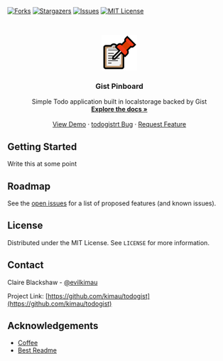 <!-- PROJECT SHIELDS -->
[![Forks][forks-shield]][forks-url]
[![Stargazers][stars-shield]][stars-url]
[![Issues][issues-shield]][issues-url]
[![MIT License][license-shield]][license-url]



<!-- PROJECT LOGO -->
<br />
<p align="center">
  <a href="https://github.com/kimau/todogist">
    <img src="images/logo.png" alt="Logo" width="80" height="80">
  </a>

  <h3 align="center">Gist Pinboard</h3>

  <p align="center">
    Simple Todo application built in localstorage backed by Gist
    <br />
    <a href="https://github.com/kimau/todogist"><strong>Explore the docs »</strong></a>
    <br />
    <br />
    <a href="https://github.com/kimau/todogist">View Demo</a>
    ·
    <a href="https://github.com/kimau/todogist/issues">todogistrt Bug</a>
    ·
    <a href="https://github.com/kimau/todogist/issues">Request Feature</a>
  </p>
</p>

<!-- GETTING STARTED -->
## Getting Started

Write this at some point


<!-- ROADMAP -->
## Roadmap

See the [open issues](https://github.com/kimau/todogist/issues) for a list of proposed features (and known issues).


<!-- LICENSE -->
## License

Distributed under the MIT License. See `LICENSE` for more information.


<!-- CONTACT -->
## Contact

Claire Blackshaw - [@evilkimau](https://twitter.com/evilkimau)

Project Link: [https://github.com/kimau/todogist](https://github.com/kimau/todogist)


<!-- ACKNOWLEDGEMENTS -->
## Acknowledgements

* [Coffee](#Coffee)
* [Best Readme](https://github.com/othneildrew/Best-README-Template)


<!-- MARKDOWN LINKS & IMAGES -->
<!-- https://www.markdownguide.org/basic-syntax/#reference-style-links -->
[forks-shield]: https://img.shields.io/github/forks/kimau/todogist.svg?style=for-the-badge
[forks-url]: https://github.com/kimau/todogist/network/members
[stars-shield]: https://img.shields.io/github/stars/kimau/todogist.svg?style=for-the-badge
[stars-url]: https://github.com/kimau/todogist/stargazers
[issues-shield]: https://img.shields.io/github/issues/kimau/todogist.svg?style=for-the-badge
[issues-url]: https://github.com/kimau/todogist/issues
[license-shield]: https://img.shields.io/github/license/kimau/todogist.svg?style=for-the-badge
[license-url]: https://github.com/kimau/todogist/blob/master/LICENSE.txt
